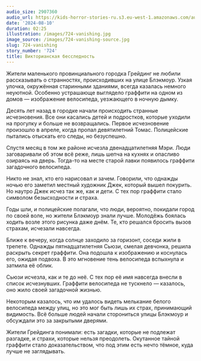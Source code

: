 ```yaml
---
audio_size: 2907360
audio_url: https://kids-horror-stories-ru.s3.eu-west-1.amazonaws.com/audio/724-vanishing.mp3
date: '2024-08-10'
duration: 02:25
illustration: /images/724-vanishing.jpg
image_source: /images/724-vanishing-source.jpg
slug: 724-vanishing
story_number: '724'
title: Викторианская бесследность
---
```


Жители маленького провинциального городка Грейдинг не любили рассказывать о странностях, происходивших на улице Блэкмоур. Узкая улочка, окружённая старинными зданиями, всегда казалась немного неуютной. Особенно устрашающе выглядело граффити на одном из домов — изображение велосипеда, уезжающего в ночную дымку.

Десять лет назад в городке начали происходить странные исчезновения. Все они касались детей и подростков, которые уходили на прогулку и больше не возвращались. Первое исчезновение произошло в апреле, когда пропал девятилетний Томас. Полицейские пытались отыскать его следы, но безуспешно.

Спустя месяц в том же районе исчезла двенадцатилетняя Мэри. Люди заговаривали об этом всё реже, лишь шепча на кухнях и опасливо озираясь на дверь. Тогда-то на месте старой лавки появилось граффити загадочного велосипеда.

Никто не знал, кто его нарисовал и зачем. Говорили, что однажды ночью его заметил местный художник Джек, который вышел покурить. Но наутро Джек исчез так же, как и дети. С тех пор граффити стало символом безысходности и страха.

Годы шли, и полицейские полагали, что люди, вероятно, покидали город по своей воле, но жители Блэкмоур знали лучше. Молодёжь боялась ходить возле этого рисунка даже днём. Те, кто решался бросить вызов страхам, исчезали навсегда.

Ближе к вечеру, когда солнце заходило за горизонт, соседи жили в трепете. Однажды пятнадцатилетняя Сьюзи, смелая девчонка, решила раскрыть секрет граффити. Она подошла к изображению и коснулась его, ожидая подвоха. В это мгновение тень велосипеда вспыхнула и затмила её облик.

Сьюзи исчезла, как и те до неё. С тех пор её имя навсегда внесли в список исчезнувших. Граффити велосипеда не тускнело — казалось, оно жило своей загадочной жизнью.

Некоторым казалось, что им удалось видеть мелькание белого велосипеда между улиц, но это мог быть лишь их страх, принимающий видимость. Всё больше людей начали сторониться улицы Блэкмоур и обсуждали это за закрытыми дверями.

Жители Грейдинга понимали: есть загадки, которые не подлежат разгадке, и страхи, которые нельзя преодолеть. Окутанное тайной граффити стало доказательством, что под этим есть нечто тёмное, куда лучше не заглядывать.